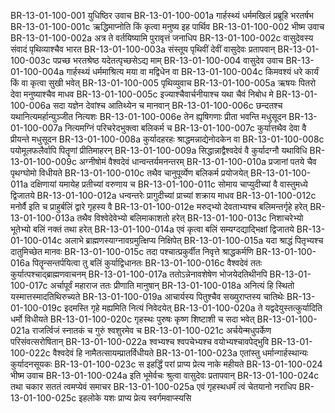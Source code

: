 BR-13-01-100-001	युधिष्ठिर उवाच
BR-13-01-100-001a	गार्हस्थ्यं धर्ममखिलं प्रब्रूहि भरतर्षभ
BR-13-01-100-001c	ऋद्धिमाप्नोति किं कृत्वा मनुष्य इह पार्थिव
BR-13-01-100-002	भीष्म उवाच
BR-13-01-100-002a	अत्र ते वर्तयिष्यामि पुरावृत्तं जनाधिप
BR-13-01-100-002c	वासुदेवस्य संवादं पृथिव्याश्चैव भारत
BR-13-01-100-003a	संस्तूय पृथिवीं देवीं वासुदेवः प्रतापवान्
BR-13-01-100-003c	पप्रच्छ भरतश्रेष्ठ यदेतत्पृच्छसेऽद्य माम्
BR-13-01-100-004	वासुदेव उवाच
BR-13-01-100-004a	गार्हस्थ्यं धर्ममाश्रित्य मया वा मद्विधेन वा
BR-13-01-100-004c	किमवश्यं धरे कार्यं किं वा कृत्वा सुखी भवेत्
BR-13-01-100-005	पृथिव्युवाच
BR-13-01-100-005a	ऋषयः पितरो देवा मनुष्याश्चैव माधव
BR-13-01-100-005c	इज्याश्चैवार्चनीयाश्च यथा चैवं निबोध मे
BR-13-01-100-006a	सदा यज्ञेन देवांश्च आतिथ्येन च मानवान्
BR-13-01-100-006c	छन्दतश्च यथानित्यमर्हान्युञ्जीत नित्यशः
BR-13-01-100-006e	तेन ह्यृषिगणाः प्रीता भवन्ति मधुसूदन
BR-13-01-100-007a	नित्यमग्निं परिचरेदभुक्त्वा बलिकर्म च
BR-13-01-100-007c	कुर्यात्तथैव देवा वै प्रीयन्ते मधुसूदन
BR-13-01-100-008a	कुर्यादहरहः श्राद्धमन्नाद्येनोदकेन वा
BR-13-01-100-008c	पयोमूलफलैर्वापि पितॄणां प्रीतिमाहरन्
BR-13-01-100-009a	सिद्धान्नाद्वैश्वदेवं वै कुर्यादग्नौ यथाविधि
BR-13-01-100-009c	अग्नीषोमं वैश्वदेवं धान्वन्तर्यमनन्तरम्
BR-13-01-100-010a	प्रजानां पतये चैव पृथग्घोमो विधीयते
BR-13-01-100-010c	तथैव चानुपूर्व्येण बलिकर्म प्रयोजयेत्
BR-13-01-100-011a	दक्षिणायां यमायेह प्रतीच्यां वरुणाय च
BR-13-01-100-011c	सोमाय चाप्युदीच्यां वै वास्तुमध्ये द्विजातये
BR-13-01-100-012a	धन्वन्तरेः प्रागुदीच्यां प्राच्यां शक्राय माधव
BR-13-01-100-012c	मनोर्वै इति च प्राहुर्बलिं द्वारे गृहस्य वै
BR-13-01-100-012e	मरुद्भ्यो देवताभ्यश्च बलिमन्तर्गृहे हरेत्
BR-13-01-100-013a	तथैव विश्वेदेवेभ्यो बलिमाकाशतो हरेत्
BR-13-01-100-013c	निशाचरेभ्यो भूतेभ्यो बलिं नक्तं तथा हरेत्
BR-13-01-100-014a	एवं कृत्वा बलिं सम्यग्दद्याद्भिक्षां द्विजातये
BR-13-01-100-014c	अलाभे ब्राह्मणस्याग्नावग्रमुत्क्षिप्य निक्षिपेत्
BR-13-01-100-015a	यदा श्राद्धं पितृभ्यश्च दातुमिच्छेत मानवः
BR-13-01-100-015c	तदा पश्चात्प्रकुर्वीत निवृत्ते श्राद्धकर्मणि
BR-13-01-100-016a	पितॄन्सन्तर्पयित्वा तु बलिं कुर्याद्विधानतः
BR-13-01-100-016c	वैश्वदेवं ततः कुर्यात्पश्चाद्ब्राह्मणवाचनम्
BR-13-01-100-017a	ततोऽन्नेनावशेषेण भोजयेदतिथीनपि
BR-13-01-100-017c	अर्चापूर्वं महाराज ततः प्रीणाति मानुषान्
BR-13-01-100-018a	अनित्यं हि स्थितो यस्मात्तस्मादतिथिरुच्यते
BR-13-01-100-019a	आचार्यस्य पितुश्चैव सख्युराप्तस्य चातिथेः
BR-13-01-100-019c	इदमस्ति गृहे मह्यमिति नित्यं निवेदयेत्
BR-13-01-100-020a	ते यद्वदेयुस्तत्कुर्यादिति धर्मो विधीयते
BR-13-01-100-020c	गृहस्थः पुरुषः कृष्ण शिष्टाशी च सदा भवेत्
BR-13-01-100-021a	राजर्त्विजं स्नातकं च गुरुं श्वशुरमेव च
BR-13-01-100-021c	अर्चयेन्मधुपर्केण परिसंवत्सरोषितान्
BR-13-01-100-022a	श्वभ्यश्च श्वपचेभ्यश्च वयोभ्यश्चावपेद्भुवि
BR-13-01-100-022c	वैश्वदेवं हि नामैतत्सायम्प्रातर्विधीयते
BR-13-01-100-023a	एतांस्तु धर्मान्गार्हस्थान्यः कुर्यादनसूयकः
BR-13-01-100-023c	स इहर्द्धिं परां प्राप्य प्रेत्य नाके महीयते
BR-13-01-100-024	भीष्म उवाच
BR-13-01-100-024a	इति भूमेर्वचः श्रुत्वा वासुदेवः प्रतापवान्
BR-13-01-100-024c	तथा चकार सततं त्वमप्येवं समाचर
BR-13-01-100-025a	एवं गृहस्थधर्मं त्वं चेतयानो नराधिप
BR-13-01-100-025c	इहलोके यशः प्राप्य प्रेत्य स्वर्गमवाप्स्यसि
